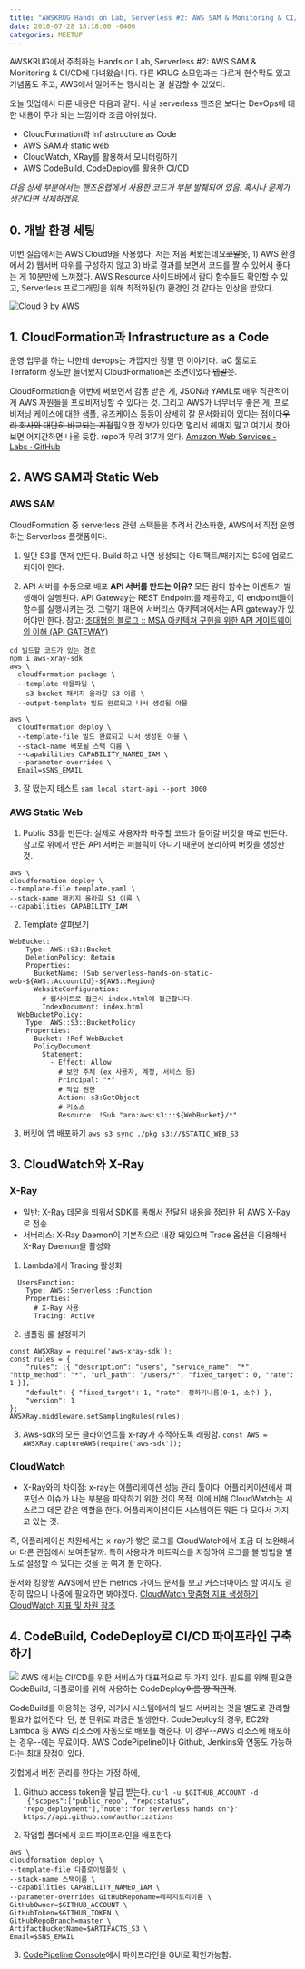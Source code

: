 ```yaml
---
title: "AWSKRUG Hands on Lab, Serverless #2: AWS SAM & Monitoring & CI/CD 참석 후기"
date: 2018-07-28 18:18:00 -0400
categories: MEETUP
---
```


AWSKRUG에서 주최하는 Hands on Lab, Serverless #2: AWS SAM & Monitoring & CI/CD에 다녀왔습니다. 다른 KRUG 소모임과는 다르게 현수막도 있고 기념품도 주고, AWS에서 밀어주는 행사라는 걸 실감할 수 있었다.

오늘 밋업에서 다룬 내용은 다음과 같다. 사실 serverless 핸즈온 보다는 DevOps에 대한 내용이 주가 되는 느낌이라 조금 아쉬웠다. 
* CloudFormation과 Infrastructure as Code
* AWS SAM과 static web
* CloudWatch, XRay를 활용해서 모니터링하기
* AWS CodeBuild, CodeDeploy를 활용한 CI/CD

_다음 상세 부분에서는 핸즈온랩에서 사용한 코드가 부분 발췌되어 있음. 혹시나 문제가 생긴다면 삭제하겠음._


## 0. 개발 환경 세팅
이번 실습에서는 AWS Cloud9을 사용했다. 저는 처음 써봤는데요~~코알못~~, 1) AWS 환경에서 2) 웹서버 따위를 구성하지 않고 3) 바로 결과를 보면서 코드를 짤 수 있어서 좋다는 게 10분만에 느껴졌다. AWS Resource 사이드바에서 람다 함수들도 확인할 수 있고, Serverless 프로그래밍을 위해 최적화된(?) 환경인 것 같다는 인상을 받았다.

![Cloud 9 by AWS](/assets/images/2018-07-28-AWSKRUG/cloud9.png)



## 1. CloudFormation과 Infrastructure as a Code
운영 업무를 하는 나한테 devops는 가깝지만 정말 먼 이야기다. IaC 툴로도 Terraform 정도만 들어봤지 CloudFormation은 초면이었다 ~~뎁알못~~.

CloudFormation을 이번에 써보면서 감동 받은 게, JSON과 YAML로 매우 직관적이게 AWS 자원들을 프로비저닝할 수 있다는 것. 그리고 AWS가 너무너무 좋은 게, 프로비저닝 케이스에 대한 샘플, 유즈케이스 등등이 상세히 잘 문서화되어 있다는 점이다~~우리 회사와 대단히 비교되는 지점~~필요한 정보가 있다면 멀리서 헤매지 말고 여기서 찾아보면 어지간하면 나올 듯함. repo가 무려 317개 있다. [Amazon Web Services - Labs · GitHub](https://github.com/awslabs)



## 2. AWS SAM과 Static Web
### AWS SAM
CloudFormation 중 serverless 관련 스택들을 추려서 간소화한, AWS에서 직접 운영하는 Serverless 플랫폼이다.

1. 일단 S3를 먼저 만든다. Build 하고 나면 생성되는 아티팩트/패키지는 S3에 업로드되어야 한다. 

2. API 서버를 수동으로 배포
**API 서버를 만드는 이유?**
모든 람다 함수는 이벤트가 발생해야 실행된다. API Gateway는 REST Endpoint를 제공하고, 이 endpoint들이 함수를 실행시키는 것. 그렇기 때문에 서버리스 아키텍쳐에서는 API gateway가 있어야만 한다. 
참고: [조대협의 블로그 :: MSA 아키텍쳐 구현을 위한 API 게이트웨이의 이해 (API GATEWAY)](http://bcho.tistory.com/1005)
```
cd 빌드할 코드가 있는 경로
npm i aws-xray-sdk
aws \
  cloudformation package \
  --template 야믈파일 \
  --s3-bucket 패키지 올라갈 S3 이름 \
  --output-template 빌드 완료되고 나서 생성될 야믈

aws \
  cloudformation deploy \
  --template-file 빌드 완료되고 나서 생성된 야믈 \
  --stack-name 배포될 스택 이름 \
  --capabilities CAPABILITY_NAMED_IAM \
  --parameter-overrides \
  Email=$SNS_EMAIL  
```

3. 잘 떴는지 테스트 `sam local start-api --port 3000`



### AWS Static Web
1. Public S3를 만든다: 실제로 사용자와 마주할 코드가 들어갈 버킷을 따로 만든다. 참고로 위에서 만든 API 서버는 퍼블릭이 아니기 때문에 분리하여 버킷을 생성한 것.
```
aws \
cloudformation deploy \
--template-file template.yaml \
--stack-name 패키지 올라갈 S3 이름 \
--capabilities CAPABILITY_IAM
```


2. Template 살펴보기
```
WebBucket:
    Type: AWS::S3::Bucket
    DeletionPolicy: Retain
    Properties:
      BucketName: !Sub serverless-hands-on-static-web-${AWS::AccountId}-${AWS::Region}
      WebsiteConfiguration:
        # 웹사이트로 접근시 index.html에 접근합니다.
        IndexDocument: index.html
  WebBucketPolicy:
    Type: AWS::S3::BucketPolicy
    Properties:
      Bucket: !Ref WebBucket
      PolicyDocument:
        Statement:
          - Effect: Allow
            # 보안 주체 (ex 사용자, 계정, 서비스 등)
            Principal: "*"
            # 작업 권한
            Action: s3:GetObject
            # 리소스
            Resource: !Sub "arn:aws:s3:::${WebBucket}/*"
```
3. 버킷에 앱 배포하기
`aws s3 sync ./pkg s3://$STATIC_WEB_S3`



## 3. CloudWatch와 X-Ray
### X-Ray
* 일반: X-Ray 데몬을 띄워서 SDK를 통해서 전달된 내용을 정리한 뒤 AWS X-Ray로 전송
* 서버리스: X-Ray Daemon이 기본적으로 내장 돼있으며 Trace 옵션을 이용해서 X-Ray Daemon을 활성화

1. Lambda에서 Tracing 활성화
```
  UsersFunction:                        
    Type: AWS::Serverless::Function
    Properties:
      # X-Ray 사용
      Tracing: Active
```

2. 샘플링 룰 설정하기
```
const AWSXRay = require('aws-xray-sdk');
const rules = {
    "rules": [{ "description": "users", "service_name": "*", "http_method": "*", "url_path": "/users/*", "fixed_target": 0, "rate": 1 }],
    "default": { "fixed_target": 1, "rate": 정하기나름(0~1, 소수) },
    "version": 1
};
AWSXRay.middleware.setSamplingRules(rules);
```

3. Aws-sdk의 모든 클라이언트를 x-ray가 추적하도록 래핑함.
`const AWS = AWSXRay.captureAWS(require('aws-sdk'));`


### CloudWatch
* X-Ray와의 차이점: x-ray는 어플리케이션 성능 관리 툴이다. 어플리케이션에서 퍼포먼스 이슈가 나는 부분을 파악하기 위한 것이 목적. 이에 비해 CloudWatch는 시스로그 데몬 같은 역할을 한다. 어플리케이션이든 시스템이든 뭐든 다 모아서 가지고 있는 것.

즉, 어플리케이션 차원에서는 x-ray가 쌓은 로그를 CloudWatch에서 조금 더 보완해서 or 다른 관점에서 보여준달까. 특히 사용자가 메트릭스를 지정하여 로그를 볼 방법을 별도로 설정할 수 있다는 것을 눈 여겨 볼 만하다.

문서화 킹왕짱 AWS에서 만든 metrics 가이드 문서를 보고 커스터마이즈 할 여지도 굉장히 많으니 나중에 필요하면 봐야겠다.
[CloudWatch 맞춤형 지표 생성하기](https://aws.amazon.com/ko/blogs/korea/amazon-cloudwatch-custom-metrics/)
[CloudWatch 지표 및 차원 참조](https://docs.aws.amazon.com/ko_kr/AmazonCloudWatch/latest/monitoring/CW_Support_For_AWS.html)



## 4. CodeBuild, CodeDeploy로 CI/CD 파이프라인 구축하기
![](/assets/images/2018-07-28-AWSKRUG/cicd.png)
AWS 에서는 CI/CD를 위한 서비스가 대표적으로 두 가지 있다. 빌드를 위해 필요한 CodeBuild, 디플로이를 위해 사용하는 CodeDeploy~~이름 짱 직관적~~. 

CodeBuild를 이용하는 경우, 레거시 시스템에서의 빌드 서버라는 것을 별도로 관리할 필요가 없어진다. 단, 분 단위로 과금은 발생한다. CodeDeploy의 경우, EC2와 Lambda 등 AWS 리소스에 자동으로 배포를 해준다. 이 경우--AWS 리소스에 배포하는 경우--에는 무료이다. AWS CodePipeline이나 Github, Jenkins와 연동도 가능하다는 최대 장점이 있다.

깃헙에서 버전 관리를 한다는 가정 하에,
1. Github access token을 발급 받는다.
`curl -u $GITHUB_ACCOUNT -d '{"scopes":["public_repo", "repo:status", "repo_deployment"],"note":"for serverless hands on"}' https://api.github.com/authorizations`

2. 작업할 폴더에서 코드 파이프라인을 배포한다.
```
aws \
cloudformation deploy \
--template-file 디플로이템플릿 \
--stack-name 스택이름 \
--capabilities CAPABILITY_NAMED_IAM \
--parameter-overrides GitHubRepoName=레파지토리이름 \
GitHubOwner=$GITHUB_ACCOUNT \
GitHubToken=$GITHUB_TOKEN \
GitHubRepoBranch=master \
ArtifactBucketName=$ARTIFACTS_S3 \
Email=$SNS_EMAIL
```

3. [CodePipeline Console](https://ap-southeast-1.console.aws.amazon.com/codepipeline/home?region=ap-southeast-1#/view/serverless-hands-on-pipeline)에서 파이프라인을 GUI로 확인가능함.











